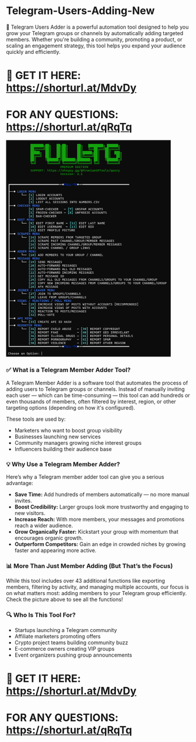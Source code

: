 # Telegram-Users-Adding-New
🚀 Telegram Users Adder is a powerful automation tool designed to help you grow your Telegram groups or channels by automatically adding targeted members. Whether you're building a community, promoting a product, or scaling an engagement strategy, this tool helps you expand your audience quickly and efficiently.

# 📁 GET IT HERE: https://shorturl.at/MdvDy
# FOR ANY QUESTIONS: https://shorturl.at/qRqTq

<img src='UI1.png' width='450'>

### ✅ What is a Telegram Member Adder Tool?

A Telegram Member Adder is a software tool that automates the process of adding users to Telegram groups or channels. Instead of manually inviting each user — which can be time-consuming — this tool can add hundreds or even thousands of members, often filtered by interest, region, or other targeting options (depending on how it's configured).

These tools are used by:
- Marketers who want to boost group visibility
- Businesses launching new services
- Community managers growing niche interest groups
- Influencers building their audience base

### 💡 Why Use a Telegram Member Adder?
Here’s why a Telegram member adder tool can give you a serious advantage:
- **Save Time:** Add hundreds of members automatically — no more manual invites.
- **Boost Credibility:** Larger groups look more trustworthy and engaging to new visitors.
- **Increase Reach:** With more members, your messages and promotions reach a wider audience.
- **Grow Organically Faster:** Kickstart your group with momentum that encourages organic growth.
- **Outperform Competitors:** Gain an edge in crowded niches by growing faster and appearing more active.

### 📊 More Than Just Member Adding (But That’s the Focus)

While this tool includes over 43 additional functions like exporting members, filtering by activity, and managing multiple accounts, our focus is on what matters most: adding members to your Telegram group efficiently. Check the picture above to see all the functions!

### 🔍 Who Is This Tool For?

- Startups launching a Telegram community
- Affiliate marketers promoting offers
- Crypto project teams building community buzz
- E-commerce owners creating VIP groups
- Event organizers pushing group announcements

# 📁 GET IT HERE: https://shorturl.at/MdvDy
# FOR ANY QUESTIONS: https://shorturl.at/qRqTq
